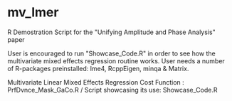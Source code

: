 mv_lmer
=======
R Demostration Script for the "Unifying Amplitude and Phase Analysis" paper

User is encouraged to run "Showcase_Code.R" in order to see how the multivariate mixed effects regression routine works.
User needs a number of R-packages preinstalled: lme4, RcppEigen, minqa & Matrix.


Multivariate Linear Mixed Effects Regression Cost Function :  PrfDvnce_Mask_GaCo.R / 
Script showcasing its use: Showcase_Code.R
